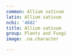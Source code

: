 ```yaml
---
common: Allium sativum
latin: Allium sativum
ncbi: '4682'
title: Allium sativum
group: Plants and Fungi
image: .na.character

---
```

